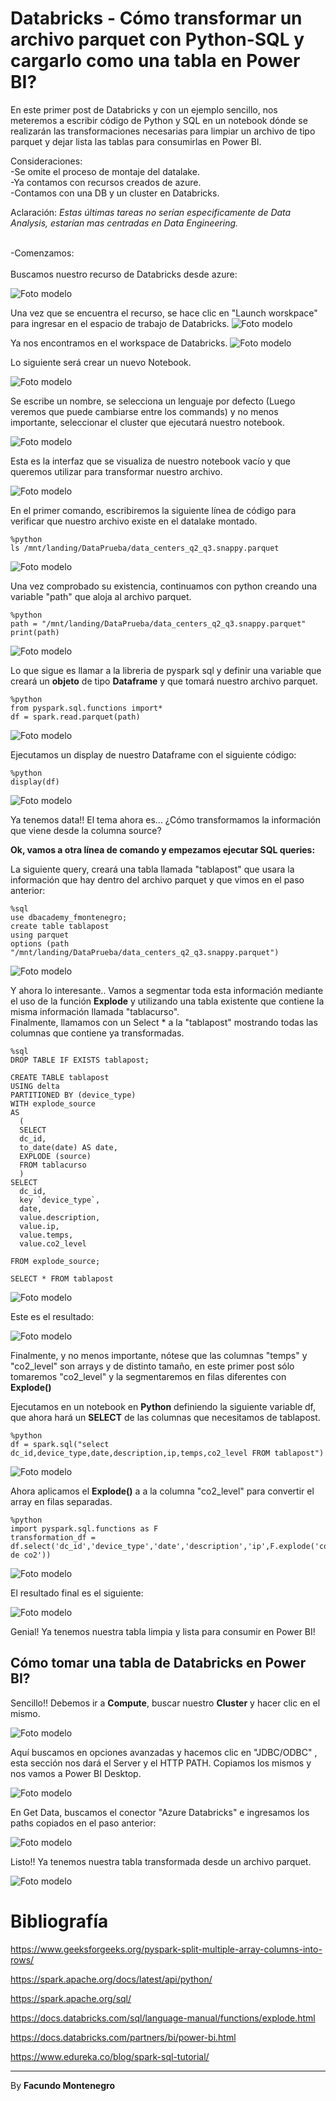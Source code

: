 # Databricks - Cómo transformar un archivo parquet con Python-SQL y cargarlo como una tabla en Power BI? 


En este primer post de Databricks y con un ejemplo sencillo, nos meteremos a escribir código de Python y SQL en un notebook dónde se realizarán las transformaciones necesarias para limpiar un archivo de tipo parquet y dejar lista las tablas para consumirlas en Power BI.

Consideraciones:<br />
-Se omite el proceso de montaje del datalake. <br />
-Ya contamos con recursos creados de azure.<br />
-Contamos con una DB y un cluster en Databricks.
<br /> 

Aclaración: *Estas últimas tareas no serían especificamente de Data Analysis, estarían mas centradas en Data Engineering.*<br />

<br />
-Comenzamos: <br />
<br />
Buscamos nuestro recurso de Databricks desde azure:

![Foto modelo](captura1.PNG)

Una vez que se encuentra el recurso, se hace clic en "Launch worskpace" para ingresar en el espacio de trabajo de Databricks.
![Foto modelo](captura2.PNG)

Ya nos encontramos en el workspace de Databricks.
![Foto modelo](captura3.PNG)

Lo siguiente será crear un nuevo Notebook.

![Foto modelo](captura4.PNG)

Se escribe un nombre, se selecciona un lenguaje por defecto (Luego veremos que puede cambiarse entre los commands) y no menos importante, seleccionar el cluster que ejecutará nuestro notebook.


![Foto modelo](captura5.PNG)

Esta es la interfaz que se visualiza de nuestro notebook vacío y que queremos utilizar para transformar nuestro archivo.


![Foto modelo](captura6.PNG)

En el primer comando, escribiremos la siguiente línea de código para verificar que nuestro archivo existe en el datalake montado.
~~~
%python
ls /mnt/landing/DataPrueba/data_centers_q2_q3.snappy.parquet
~~~

![Foto modelo](captura29.PNG)

Una vez comprobado su existencia, continuamos con python creando una variable "path" que aloja al archivo parquet.

~~~
%python
path = "/mnt/landing/DataPrueba/data_centers_q2_q3.snappy.parquet"
print(path)
~~~

![Foto modelo](captura11.PNG)

Lo que sigue es llamar a la libreria de pyspark sql y definir una variable que creará un **objeto** de tipo **Dataframe** y que tomará nuestro archivo parquet.

~~~
%python
from pyspark.sql.functions import*
df = spark.read.parquet(path)
~~~

![Foto modelo](captura12.PNG)


Ejecutamos un display de nuestro Dataframe con el siguiente código:
~~~
%python
display(df)
~~~

![Foto modelo](captura16.PNG)

Ya tenemos data!! El tema ahora es... ¿Cómo transformamos la información que viene desde la columna source?

**Ok, vamos a otra línea de comando y empezamos ejecutar SQL queries:**

La siguiente query, creará una tabla llamada "tablapost" que usara la información que hay dentro del archivo parquet y que vimos en el paso anterior:

~~~
%sql
use dbacademy_fmontenegro;
create table tablapost
using parquet
options (path "/mnt/landing/DataPrueba/data_centers_q2_q3.snappy.parquet")
~~~

![Foto modelo](captura17.PNG)

Y ahora lo interesante.. Vamos a segmentar toda esta información mediante el uso de la función **Explode** y utilizando una tabla existente que contiene la misma información llamada "tablacurso". <br />
Finalmente, llamamos con un Select * a la "tablapost" mostrando todas las columnas que contiene ya transformadas.

~~~
%sql
DROP TABLE IF EXISTS tablapost;

CREATE TABLE tablapost 
USING delta
PARTITIONED BY (device_type)
WITH explode_source
AS
  (
  SELECT 
  dc_id,
  to_date(date) AS date,
  EXPLODE (source)
  FROM tablacurso
  )
SELECT 
  dc_id,
  key `device_type`, 
  date,
  value.description,
  value.ip,
  value.temps,
  value.co2_level
  
FROM explode_source;

SELECT * FROM tablapost
~~~


![Foto modelo](captura18.PNG)

Este es el resultado: 

![Foto modelo](captura19.PNG)

Finalmente, y no menos importante, nótese que las columnas "temps" y "co2_level" son arrays y de distinto tamaño, en este primer post sólo tomaremos "co2_level" y la segmentaremos en filas diferentes con **Explode()**

Ejecutamos en un notebook en **Python** definiendo la siguiente variable df, que ahora hará un **SELECT** de las columnas que necesitamos de tablapost.
~~~
%python
df = spark.sql("select dc_id,device_type,date,description,ip,temps,co2_level FROM tablapost")

~~~
![Foto modelo](captura20.PNG)

Ahora aplicamos el **Explode()** a a la columna "co2_level" para convertir el array en filas separadas.

~~~
%python
import pyspark.sql.functions as F
transformation_df = df.select('dc_id','device_type','date','description','ip',F.explode('co2_level').alias('niveles de co2'))
~~~

![Foto modelo](captura27.PNG)

El resultado final es el siguiente:

![Foto modelo](captura28.PNG)

Genial! Ya tenemos nuestra tabla limpia y lista para consumir en Power BI!

<h2>Cómo tomar una tabla de Databricks en Power BI?</h2>

Sencillo!! Debemos ir a **Compute**, buscar nuestro **Cluster** y hacer clic en el mismo.

![Foto modelo](captura23.PNG)

Aquí buscamos en opciones avanzadas y hacemos clic en "JDBC/ODBC" , esta sección nos dará el Server y el HTTP PATH. Copiamos los mismos y nos vamos a Power BI Desktop.

![Foto modelo](captura24.PNG)

En Get Data, buscamos el conector "Azure Databricks" e ingresamos los paths copiados en el paso anterior:

![Foto modelo](captura25.PNG)

Listo!! Ya tenemos nuestra tabla transformada desde un archivo parquet.

![Foto modelo](captura26.PNG)



# Bibliografía

https://www.geeksforgeeks.org/pyspark-split-multiple-array-columns-into-rows/


https://spark.apache.org/docs/latest/api/python/

https://spark.apache.org/sql/

https://docs.databricks.com/sql/language-manual/functions/explode.html


https://docs.databricks.com/partners/bi/power-bi.html

https://www.edureka.co/blog/spark-sql-tutorial/

---

By **Facundo Montenegro**
